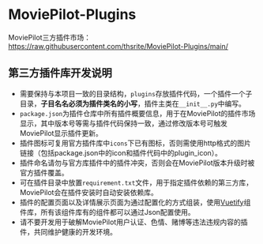 # MoviePilot-Plugins
MoviePilot三方插件市场：https://raw.githubusercontent.com/thsrite/MoviePilot-Plugins/main/

## 第三方插件库开发说明

- 需要保持与本项目一致的目录结构，`plugins`存放插件代码，一个插件一个子目录，**子目名名必须为插件类名的小写**，插件主类在`__init__.py`中编写。
- `package.json`为插件仓库中所有插件概要信息，用于在MoviePilot的插件市场显示，其中版本号等需与插件代码保持一致，通过修改版本号可触发MoviePilot显示插件更新。
- 插件图标可复用官方插件库中`icons`下已有图标，否则需使用http格式的图片链接（包括package.json中的icon和插件代码中的plugin_icon）。
- 插件命名请勿与官方库插件中的插件冲突，否则会在MoviePilot版本升级时被官方插件覆盖。
- 可在插件目录中放置`requirement.txt`文件，用于指定插件依赖的第三方库，MoviePilot会在插件安装时自动安装依赖库。
- 插件的配置页面以及详情展示页面为通过配置化的方式组装，使用[Vuetify](https://vuetifyjs.com/)组件库，所有该组件库有的组件都可以通过Json配置使用。
- 请不要开发用于破解MoviePilot用户认证、色情、赌博等违法违规内容的插件，共同维护健康的开发环境。
